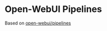 # Open-WebUI Pipelines

Based on [open-webui/pipelines](https://github.com/open-webui/pipelines/tree/main)



